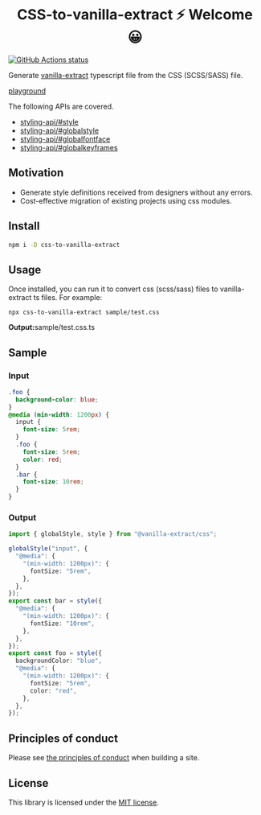 <h1 align="center">CSS-to-vanilla-extract ⚡ Welcome 😀</h1>

<p align="left">
  <a href="https://github.com/actions/setup-node"><img alt="GitHub Actions status" src="https://github.com/activeguild/css-to-vanilla-extract/workflows/automatic%20release/badge.svg" style="max-width:100%;"></a>
</p>

Generate [vanilla-extract](https://vanilla-extract.style/) typescript file from the CSS (SCSS/SASS) file.

[playground](https://css-to-vanilla-extract.netlify.app/)

The following APIs are covered.

- [styling-api/#style](https://vanilla-extract.style/documentation/styling-api/#style)
- [styling-api/#globalstyle](https://vanilla-extract.style/documentation/styling-api/#globalstyle)
- [styling-api/#globalfontface](https://vanilla-extract.style/documentation/styling-api/#globalfontface)
- [styling-api/#globalkeyframes](https://vanilla-extract.style/documentation/styling-api/#globalkeyframes)

## Motivation

- Generate style definitions received from designers without any errors.
- Cost-effective migration of existing projects using css modules.

## Install

```bash
npm i -D css-to-vanilla-extract
```

## Usage

Once installed, you can run it to convert css (scss/sass) files to vanilla-extract ts files.
For example:

```
npx css-to-vanilla-extract sample/test.css
```

<strong>Output:</strong>sample/test.css.ts

## Sample

### Input

```css
.foo {
  background-color: blue;
}
@media (min-width: 1200px) {
  input {
    font-size: 5rem;
  }
  .foo {
    font-size: 5rem;
    color: red;
  }
  .bar {
    font-size: 10rem;
  }
}
```

### Output

```ts
import { globalStyle, style } from "@vanilla-extract/css";

globalStyle("input", {
  "@media": {
    "(min-width: 1200px)": {
      fontSize: "5rem",
    },
  },
});
export const bar = style({
  "@media": {
    "(min-width: 1200px)": {
      fontSize: "10rem",
    },
  },
});
export const foo = style({
  backgroundColor: "blue",
  "@media": {
    "(min-width: 1200px)": {
      fontSize: "5rem",
      color: "red",
    },
  },
});
```

## Principles of conduct

Please see [the principles of conduct](https://github.com/activeguild/css-to-vanilla-extract/blob/master/.github/CONTRIBUTING.md) when building a site.

## License

This library is licensed under the [MIT license](https://github.com/activeguild/css-to-vanilla-extract/blob/master/LICENSE).
